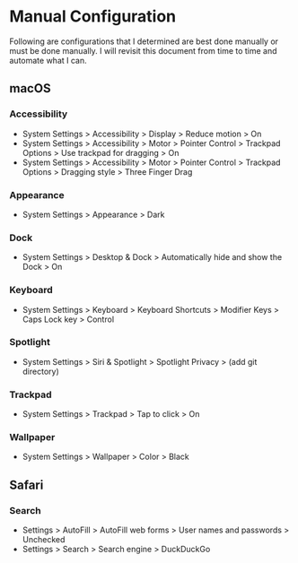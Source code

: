 # Manual Configuration

Following are configurations that I determined are best done manually or must be done manually. I will revisit this document from time to time and automate what I can.

## macOS

### Accessibility

- System Settings > Accessibility > Display > Reduce motion > On
- System Settings > Accessibility > Motor > Pointer Control > Trackpad Options > Use trackpad for dragging > On
- System Settings > Accessibility > Motor > Pointer Control > Trackpad Options > Dragging style > Three Finger Drag

### Appearance

- System Settings > Appearance > Dark

### Dock

- System Settings > Desktop & Dock > Automatically hide and show the Dock > On

### Keyboard

- System Settings > Keyboard > Keyboard Shortcuts > Modifier Keys > Caps Lock key > Control

### Spotlight

- System Settings > Siri & Spotlight > Spotlight Privacy > (add git directory)

### Trackpad

- System Settings > Trackpad > Tap to click > On

### Wallpaper

- System Settings > Wallpaper > Color > Black

## Safari

### Search

- Settings > AutoFill > AutoFill web forms > User names and passwords > Unchecked
- Settings > Search > Search engine > DuckDuckGo

